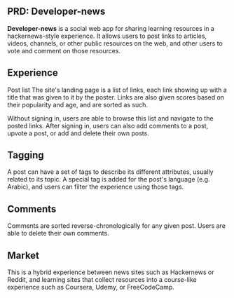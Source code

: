 ## PRD: Developer-news

**Developer-news** is a social web app for sharing learning resources in a hackernews-style experience. It allows users to post links to articles, videos, channels, or other public resources on the web, and other users to vote and comment on those resources.

## Experience

Post list
The site's landing page is a list of links, each link showing up with a title that was given to it by the poster. Links are also given scores based on their popularity and age, and are sorted as such.

Without signing in, users are able to browse this list and navigate to the posted links. After signing in, users can also add comments to a post, upvote a post, or add and delete their own posts.

## Tagging

A post can have a set of tags to describe its different attributes, usually related to its topic. A special tag is added for the post's language (e.g. Arabic), and users can filter the experience using those tags.

## Comments

Comments are sorted reverse-chronologically for any given post. Users are able to delete their own comments.

## Market

This is a hybrid experience between news sites such as Hackernews or Reddit, and learning sites that collect resources into a course-like experience such as Coursera, Udemy, or FreeCodeCamp.
